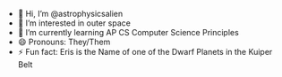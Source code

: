 - 👋 Hi, I’m @astrophysicsalien
- 👀 I’m interested in outer space
- 🌱 I’m currently learning AP CS Computer Science Principles
- 😄 Pronouns: They/Them
- ⚡ Fun fact: Eris is the Name of one of the Dwarf Planets in the Kuiper Belt

<!---
astrophysicsalien/astrophysicsalien is a ✨ special ✨ repository because its `README.md` (this file) appears on your GitHub profile.
You can click the Preview link to take a look at your changes.
--->
